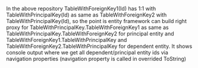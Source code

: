 In the above repository TableWithForeignKey1(Id) has 1:1 with TableWithPrincipalKey(Id) as same as TableWithForeignKey2 
with TableWithPrincipalKey(Id), so the point is entity framework can build right proxy for TableWithPrincipalKey.TableWithForeignKey1 
as same as TableWithPrincipalKey.TableWithForeignKey2 for principal entity and TableWithForeignKey1.TableWithPrincipalKey and 
TableWithForeignKey2.TableWithPrincipalKey for dependent entity. It shows console output where we get all dependent/principal entity ids 
via navigation properties (navigation property is called in overrided ToString)
